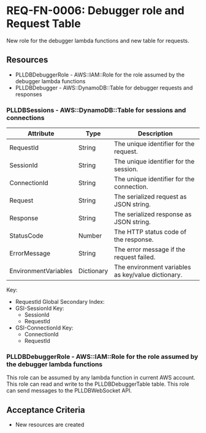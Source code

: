# REQ-FN-0006: Debugger role and Request Table

New role for the debugger lambda functions and new table for requests.

## Resources

- PLLDBDebuggerRole - AWS::IAM::Role for the role assumed by the debugger lambda functions
- PLLDBDebugger - AWS::DynamoDB::Table for debugger requests and responses

### PLLDBSessions - AWS::DynamoDB::Table for sessions and connections

| Attribute            | Type       | Description                                        |
| -------------------- | ---------- | -------------------------------------------------- |
| RequestId            | String     | The unique identifier for the request.             |
| SessionId            | String     | The unique identifier for the session.             |
| ConnectionId         | String     | The unique identifier for the connection.          |
| Request              | String     | The serialized request as JSON string.             |
| Response             | String     | The serialized response as JSON string.            |
| StatusCode           | Number     | The HTTP status code of the response.              |
| ErrorMessage         | String     | The error message if the request failed.           |
| EnvironmentVariables | Dictionary | The environment variables as key/value dictionary. |

Key:
  - RequestId
Global Secondary Index:
  - GSI-SessionId
    Key: 
      - SessionId
      - RequestId
  - GSI-ConnectionId
    Key: 
      - ConnectionId
      - RequestId

### PLLDBDebuggerRole - AWS::IAM::Role for the role assumed by the debugger lambda functions

This role can be assumed by any lambda function in current AWS account.
This role can read and write to the PLLDBDebuggerTable table.
This role can send messages to the PLLDBWebSocket API.

## Acceptance Criteria

- New resources are created